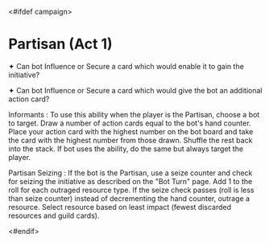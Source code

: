 <#ifdef campaign>
# Partisan (Act 1)

✦ Can bot Influence or Secure a card which would enable it to gain the initiative?

✦ Can bot Influence or Secure a card which would give the bot an additional action card?

Informants
: To use this ability when the player is the Partisan, choose a bot to target. Draw a number of action cards equal to the bot's hand counter. Place your action card with the highest number on the bot board and take the card with the highest number from those drawn. Shuffle the rest back into the stack. If bot uses the ability, do the same but always target the player.

Partisan Seizing
: If the bot is the Partisan, use a seize counter and check for seizing the initiative as described on the "Bot Turn" page. Add 1 to the roll for each outraged resource type. If the seize check passes (roll is less than seize counter) instead of decrementing the hand counter, outrage a resource. Select resource based on least impact (fewest discarded resources and guild cards).

<div class="pagebreak"> </div>
<#endif>